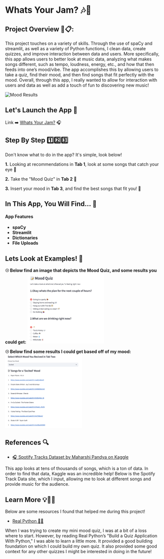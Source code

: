 # Whats Your Jam? 🎶🎤

## **Project Overview 📖📋:**
This project touches on a variety of skills. Through the use of spaCy and streamlit, as well as a variety of Python functions, I clean data, create quizzes, and improve interaction between data and users. More specifically, this app allows users to better look at music data, analyzing what makes songs different, such as tempo, loudness, energy, etc., and how that then feeds into one’s mood/vibe. The app accomplishes this by allowing users to take a quiz, find their mood, and then find songs that fit perfectly with the mood. Overall, through this app, I really wanted to allow for interaction with users and data as well as add a touch of fun to discovering new music! 

<img src="https://github.com/AvaDunphy/Dunphy-Python-Portfolio/blob/main/assets/photo6_githu.png" alt="Mood Results" width="250">

## **Let's Launch the App 🚀**

Link ➡️ [Whats Your Jam?](https://avadunphy-dunphy-python-portfolio-streamlitappfinalapp-7iwior.streamlit.app/) 🎧

## **Step By Step 1️⃣2️⃣3️⃣**
Don't know what to do in the app? It's simple, look below!

**1.** Looking at recommendations in **Tab 1**, look at some songs that catch your eye 👀

**2.** Take the "Mood Quiz" in **Tab 2** 📄

**3.** Insert your mood in **Tab 3**, and find the best songs that fit you! 🎺

## **In This App, You Will Find... 🧭**
#### App Features 
* **spaCy** 
* **Streamlit** 
* **Dictionaries** 
* **File Uploads**

## **Lets Look at Examples! 🫣**
**☉ Below find an image that depicts the Mood Quiz, and some results you could get:**
<img src="https://github.com/AvaDunphy/Dunphy-Python-Portfolio/blob/main/assets/Result_of_Mood2.png" alt="Mood Quiz" width="250">


**☉ Below find some results I could get based off of my mood:**
<img src="https://github.com/AvaDunphy/Dunphy-Python-Portfolio/blob/main/assets/result_of_mood.png" alt="Mood Results" width="250">


## **References 🔍**
- [🎧 Spotify Tracks Dataset by Maharshi Pandya on Kaggle](https://www.kaggle.com/datasets/maharshipandya/-spotify-tracks-dataset)

This app looks at tens of thousands of songs, which is a ton of data. In order to find that data, Kaggle was an incredible help! Below is the Spotify Track Data site, which I input, allowing me to look at different songs and provide music for the audience.


## **Learn More 💡👩‍🎓**
Below are some resources I found that helped me during this project!

- [Real Python 👩‍💻](https://realpython.com/python-quiz-application/)

When I was trying to create my mini mood quiz, I was at a bit of a loss where to start. However, by reading Real Python’s "Build a Quiz Application With Python," I was able to learn a little more. It provided a good building foundation on which I could build my own quiz. It also provided some good context for any other quizzes I might be interested in doing in the future!
